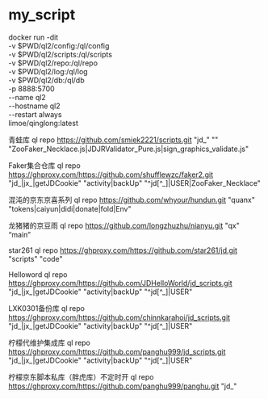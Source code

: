 # my_script


docker run -dit \
-v $PWD/ql2/config:/ql/config \
-v $PWD/ql2/scripts:/ql/scripts \
-v $PWD/ql2/repo:/ql/repo \
-v $PWD/ql2/log:/ql/log \
-v $PWD/ql2/db:/ql/db \
-p 8888:5700 \
--name ql2 \
--hostname ql2 \
--restart always \
limoe/qinglong:latest

青蛙库
ql repo https://github.com/smiek2221/scripts.git "jd_" "" "ZooFaker_Necklace.js|JDJRValidator_Pure.js|sign_graphics_validate.js"

Faker集合仓库
ql repo https://ghproxy.com/https://github.com/shufflewzc/faker2.git "jd_|jx_|getJDCookie" "activity|backUp" "^jd[^_]|USER|ZooFaker_Necklace"

混沌的京东京喜系列
ql repo https://github.com/whyour/hundun.git "quanx" "tokens|caiyun|didi|donate|fold|Env"

龙猪猪的京豆雨
ql repo https://github.com/longzhuzhu/nianyu.git "qx" “main”

star261
ql repo https://ghproxy.com/https://github.com/star261/jd.git "scripts" "code"

Helloword
ql repo https://ghproxy.com/https://github.com/JDHelloWorld/jd_scripts.git "jd_|jx_|getJDCookie" "activity|backUp" "^jd[^_]|USER"

LXK0301备份库
ql repo https://ghproxy.com/https://github.com/chinnkarahoi/jd_scripts.git "jd_|jx_|getJDCookie" "activity|backUp" "^jd[^_]|USER"

柠檬代维护集成库
ql repo https://ghproxy.com/https://github.com/panghu999/jd_scripts.git "jd_|jx_|getJDCookie" "activity|backUp" "^jd[^_]|USER"

柠檬京东脚本私库（胖虎库）不定时开
ql repo https://ghproxy.com/https://github.com/panghu999/panghu.git "jd_"
